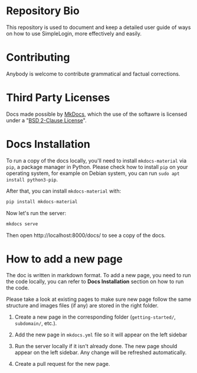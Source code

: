 # Repository Bio
This repository is used to document and keep a detailed user guide of ways on how to use SimpleLogin, more effectively and easily.

# Contributing
Anybody is welcome to contribute grammatical and factual corrections. 

# Third Party Licenses
Docs made possible by [MkDocs](https://www.mkdocs.org), which the use of the softawre is licensed under a "[BSD 2-Clause License](https://github.com/mkdocs/mkdocs/blob/master/LICENSE)".

# Docs Installation

To run a copy of the docs locally, you'll need to install `mkdocs-material` via `pip`, a package manager in Python. Please check how to install `pip` on your operating system, for example on Debian system, you can run `sudo apt install python3-pip`.

After that, you can install `mkdocs-material` with:

```bash
pip install mkdocs-material
```

Now let's run the server:

```bash
mkdocs serve
```

Then open http://localhost:8000/docs/ to see a copy of the docs.

# How to add a new page

The doc is written in markdown format. To add a new page, you need to run the code locally, you can refer to **Docs Installation** section on how to run the code.

Please take a look at existing pages to make sure new page follow the same structure and images files (if any) are stored in the right folder.

1) Create a new page in the corresponding folder (`getting-started/`, `subdomain/`, etc.). 

2) Add the new page in `mkdocs.yml` file so it will appear on the left sidebar

3) Run the server locally if it isn't already done. The new page should appear on the left sidebar. Any change will be refreshed automatically.

4) Create a pull request for the new page.
